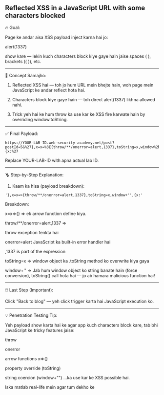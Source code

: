 ## Reflected XSS in a JavaScript URL with some characters blocked

🔥 Goal:

Page ke andar aisa XSS payload inject karna hai jo:

alert(1337)

show kare — lekin kuch characters block kiye gaye hain jaise spaces ( ), brackets (( )), etc.


---

🧠 Concept Samajho:

1. Reflected XSS hai — toh jo hum URL mein bhejte hain, woh page mein JavaScript ke andar reflect hota hai.


2. Characters block kiye gaye hain — toh direct alert(1337) likhna allowed nahi.


3. Trick yeh hai ke hum throw ka use kar ke XSS fire karwate hain by overriding window.toString.

---

✅ Final Payload:

```
https://YOUR-LAB-ID.web-security-academy.net/post?postId=5&%27},x=x=%3E{throw/**/onerror=alert,1337},toString=x,window%2b%27%27,{x:%27
```

Replace YOUR-LAB-ID with apna actual lab ID.

---

🪜 Step-by-Step Explanation:

1. Kaam ka hisa (payload breakdown):

```
'},x=x=>{throw/**/onerror=alert,1337},toString=x,window+'',{x:'
```

Breakdown:

x=x=>{} => ek arrow function define kiya.

throw/**/onerror=alert,1337 =>

throw exception fenkta hai

onerror=alert JavaScript ka built-in error handler hai

,1337 is part of the expression

toString=x => window object ka .toString method ko overwrite kiya gaya

window+'' => Jab hum window object ko string banate hain (force conversion), toString() call hota hai — jo ab hamara malicious function hai!

---

🖱️ Last Step (Important):

Click "Back to blog" — yeh click trigger karta hai JavaScript execution ko.

---

💡 Penetration Testing Tip:

Yeh payload show karta hai ke agar app kuch characters block kare, tab bhi JavaScript ke tricky features jaise:

throw

onerror

arrow functions x=>{}

property override (toString)

string coercion (window+"") ...ka use kar ke XSS possible hai.

Iska matlab real-life mein agar tum dekho ke <script> tag block hai ya brackets block hain, toh creative ways se tum XSS fire kar sakte ho.

---

🔚 TL;DR:

Yeh lab throw aur onerror ka use karke alert(1337) call karta hai.

toString ko override karke execution trigger hoti hai.

Sab kuch URL ke query parameters mein inject hota hai.

Final payload tab execute hota hai jab user "Back to blog" pe click karta hai.

